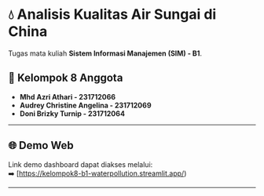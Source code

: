 # 💧 Analisis Kualitas Air Sungai di China

Tugas mata kuliah **Sistem Informasi Manajemen (SIM) - B1**.

## 👥 Kelompok 8 Anggota
- **Mhd Azri Athari - 231712066**
- **Audrey Christine Angelina - 231712069**
- **Doni Brizky Turnip - 231712064**

---

## 🌐 Demo Web
Link demo dashboard dapat diakses melalui:  
➡️ [https://kelompok8-b1-waterpollution.streamlit.app/)

---
